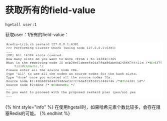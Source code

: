 # 获取所有的field-value

```text
hgetall user:1
```

获取user：1所有的field-value：

![](../../.gitbook/assets/image%20%28131%29.png)

{% hint style="info" %}
在使用hgetall时，如果哈希元素个数比较多，会存在阻塞Redis的可能。
{% endhint %}



